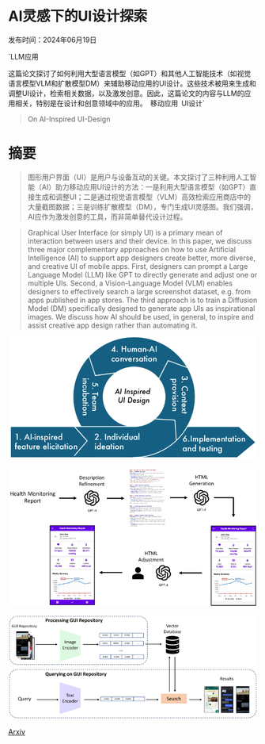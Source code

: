 # AI灵感下的UI设计探索

发布时间：2024年06月19日

`LLM应用

这篇论文探讨了如何利用大型语言模型（如GPT）和其他人工智能技术（如视觉语言模型VLM和扩散模型DM）来辅助移动应用的UI设计。这些技术被用来生成和调整UI设计，检索相关数据，以及激发创意。因此，这篇论文的内容与LLM的应用相关，特别是在设计和创意领域中的应用。` `移动应用` `UI设计`

> On AI-Inspired UI-Design

# 摘要

> 图形用户界面（UI）是用户与设备互动的关键。本文探讨了三种利用人工智能（AI）助力移动应用UI设计的方法：一是利用大型语言模型（如GPT）直接生成和调整UI；二是通过视觉语言模型（VLM）高效检索应用商店中的大量截图数据；三是训练扩散模型（DM），专门生成UI灵感图。我们强调，AI应作为激发创意的工具，而非简单替代设计过程。

> Graphical User Interface (or simply UI) is a primary mean of interaction between users and their device. In this paper, we discuss three major complementary approaches on how to use Artificial Intelligence (AI) to support app designers create better, more diverse, and creative UI of mobile apps. First, designers can prompt a Large Language Model (LLM) like GPT to directly generate and adjust one or multiple UIs. Second, a Vision-Language Model (VLM) enables designers to effectively search a large screenshot dataset, e.g. from apps published in app stores. The third approach is to train a Diffusion Model (DM) specifically designed to generate app UIs as inspirational images. We discuss how AI should be used, in general, to inspire and assist creative app design rather than automating it.

![AI灵感下的UI设计探索](../../../paper_images/2406.13631/x1.png)

![AI灵感下的UI设计探索](../../../paper_images/2406.13631/x2.png)

![AI灵感下的UI设计探索](../../../paper_images/2406.13631/x3.png)

[Arxiv](https://arxiv.org/abs/2406.13631)